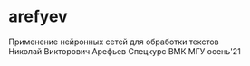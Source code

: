 # arefyev
Применение нейронных сетей для обработки текстов  
Николай Викторович Арефьев
Cпецкурс ВМК МГУ осень'21
